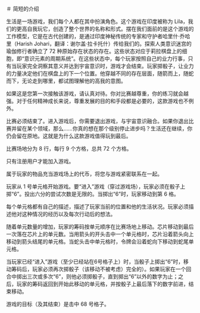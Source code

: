 ＃ 简短的介绍

生活是一场游戏，我们每个人都在其中扮演角色。这个游戏在印度被称为 Lila，我们的更高自我玩它，创造了整个世界的名称和形式。摆在我们面前的是这个游戏的工作模型，它是在古代创建的，是通过印度神秘传统的专家和守护者哈里什·乔哈里（Harish Johari，翻译：谢尔盖·拉卡托什）传给我们的。探索人类意识迷宫的瑜伽修行者确立了 72 种原始存在状态的存在。这些状态对应于莉拉棋盘上的细胞，即“意识元素的周期系统”。在这些状态中，每个玩家按照自己的业力行事，只有当玩家完全洞察其意义并达到宇宙意识时，游戏才会结束。玩家掷骰子，让业力的力量决定他们在棋盘上的下一个位置。他穿越不同的存在层面，随箭而上，随蛇而下，无论走到哪里，都试图理解他的高我的意图。

如果这是您第一次接触该游戏，请认真对待。你对比赛越尊重，你的练习就会越强。对于任何精神成长来说，尊重发展的目的和手段都是必要的，这款游戏也不例外。

比赛必须结束了。进入游戏后，你需要退出游戏，与宇宙意识融合。如果你退出比赛并留在某个领域，那么……你真的想在那个级别停止进步吗？生活还在继续，你仍会留在原地。这就是为什么这款游戏值得玩到最后。

比赛场地分为 8 行，每行 9 个方格，总共 72 个方格。

只有注册用户才能加入游戏。

属于玩家的物品充当游戏场上的代币，将您与游戏紧密联系在一起。

玩家从 1 号单元格开始游戏。要“进入”游戏（穿过游戏场），玩家必须在骰子上掷“6”。投出六分的尝试次数是无限的。当掷出“6”时，玩家移动到第 6 格。

每个单元格都有自己的描述，描述了玩家当前的位置和他的生活状况。玩家必须描述他对这种情况的经历以及每次行动后的想法。

随着单元数量的增加，玩家的筹码按单元顺序在比赛场地上移动。芯片移动到最后一次落在芯片上的单元数。当用箭头的开头击中一个单元格时，芯片沿着箭头向上移动到箭头结尾的单元格。当蛇头击中单元格时，令牌会沿着蛇向下移动到蛇尾单元格。

当玩家已经“进入”游戏（至少已经站在6号格子上）时，当骰子上掷出“6”时，移动筹码后，玩家必须再次掷骰子（该移动不被考虑）完全的）。如果玩家在一个回合中掷出三次或多次“6”，则他必须掷骰子，直到掷出“6”以外的数字为止；之后，玩家的筹码返回到开始此移动的单元格，并按骰子上最后落下的数字前进，结束移动。

游戏的目标（及其结束）是击中 68 号格子。
